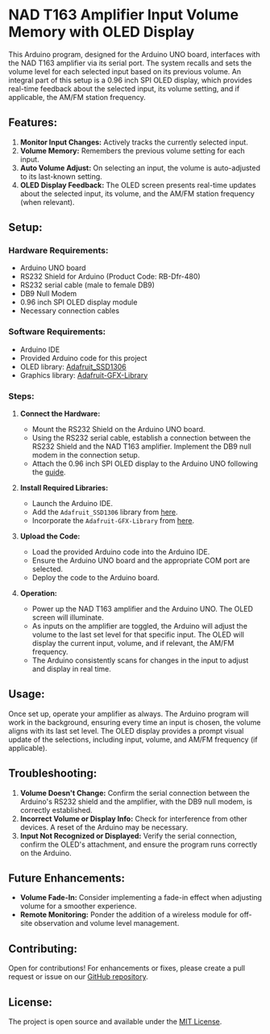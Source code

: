 # NAD T163 Amplifier Input Volume Memory with OLED Display

This Arduino program, designed for the Arduino UNO board, interfaces with the NAD T163 amplifier via its serial port. The system recalls and sets the volume level for each selected input based on its previous volume. An integral part of this setup is a 0.96 inch SPI OLED display, which provides real-time feedback about the selected input, its volume setting, and if applicable, the AM/FM station frequency.

## Features:

1. **Monitor Input Changes:** Actively tracks the currently selected input.
2. **Volume Memory:** Remembers the previous volume setting for each input.
3. **Auto Volume Adjust:** On selecting an input, the volume is auto-adjusted to its last-known setting.
4. **OLED Display Feedback:** The OLED screen presents real-time updates about the selected input, its volume, and the AM/FM station frequency (when relevant).

## Setup:

### Hardware Requirements:

- Arduino UNO board
- RS232 Shield for Arduino (Product Code: RB-Dfr-480)
- RS232 serial cable (male to female DB9)
- DB9 Null Modem
- 0.96 inch SPI OLED display module
- Necessary connection cables

### Software Requirements:

- Arduino IDE
- Provided Arduino code for this project
- OLED library: [Adafruit_SSD1306](https://github.com/adafruit/Adafruit_SSD1306)
- Graphics library: [Adafruit-GFX-Library](https://github.com/adafruit/Adafruit-GFX-Library)

### Steps:

1. **Connect the Hardware:**
   - Mount the RS232 Shield on the Arduino UNO board.
   - Using the RS232 serial cable, establish a connection between the RS232 Shield and the NAD T163 amplifier. Implement the DB9 null modem in the connection setup.
   - Attach the 0.96 inch SPI OLED display to the Arduino UNO following the [guide](https://electropeak.com/learn/interfacing-0-96-inch-spi-oled-display-module-with-arduino/).

2. **Install Required Libraries:**
   - Launch the Arduino IDE.
   - Add the `Adafruit_SSD1306` library from [here](https://github.com/adafruit/Adafruit_SSD1306).
   - Incorporate the `Adafruit-GFX-Library` from [here](https://github.com/adafruit/Adafruit-GFX-Library).
   
3. **Upload the Code:**
   - Load the provided Arduino code into the Arduino IDE.
   - Ensure the Arduino UNO board and the appropriate COM port are selected.
   - Deploy the code to the Arduino board.

4. **Operation:**
   - Power up the NAD T163 amplifier and the Arduino UNO. The OLED screen will illuminate.
   - As inputs on the amplifier are toggled, the Arduino will adjust the volume to the last set level for that specific input. The OLED will display the current input, volume, and if relevant, the AM/FM frequency.
   - The Arduino consistently scans for changes in the input to adjust and display in real time.

## Usage:

Once set up, operate your amplifier as always. The Arduino program will work in the background, ensuring every time an input is chosen, the volume aligns with its last set level. The OLED display provides a prompt visual update of the selections, including input, volume, and AM/FM frequency (if applicable).

## Troubleshooting:

1. **Volume Doesn't Change:** Confirm the serial connection between the Arduino's RS232 shield and the amplifier, with the DB9 null modem, is correctly established.
2. **Incorrect Volume or Display Info:** Check for interference from other devices. A reset of the Arduino may be necessary.
3. **Input Not Recognized or Displayed:** Verify the serial connection, confirm the OLED's attachment, and ensure the program runs correctly on the Arduino.

## Future Enhancements:

- **Volume Fade-In:** Consider implementing a fade-in effect when adjusting volume for a smoother experience.
- **Remote Monitoring:** Ponder the addition of a wireless module for off-site observation and volume level management.

## Contributing:

Open for contributions! For enhancements or fixes, please create a pull request or issue on our [GitHub repository](#).

## License:

The project is open source and available under the [MIT License](https://opensource.org/licenses/MIT).



